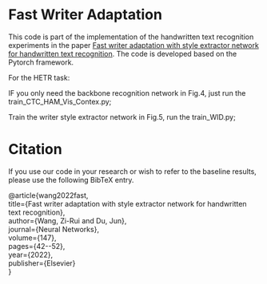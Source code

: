 # Fast Writer Adaptation

This code is part of the implementation of the handwritten text recognition experiments in the paper [Fast writer adaptation with style extractor network for handwritten text recognition](https://sciencedirect.53yu.com/science/article/abs/pii/S0893608021004755). The code is developed based on the Pytorch framework.

For the HETR task:

IF you only need the backbone recognition network in Fig.4, just run the train_CTC_HAM_Vis_Contex.py;

Train the writer style extractor network in Fig.5, run the train_WID.py;

# Citation

If you use our code in your research or wish to refer to the baseline results, please use the following BibTeX entry.

@article{wang2022fast,  
        title={Fast writer adaptation with style extractor network for handwritten text recognition},  
        author={Wang, Zi-Rui and Du, Jun},  
        journal={Neural Networks},  
        volume={147},  
        pages={42--52},  
        year={2022},   
        publisher={Elsevier}  
}

